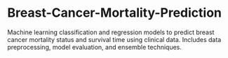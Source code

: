 # Breast-Cancer-Mortality-Prediction
Machine learning classification and regression models to predict breast cancer mortality status and survival time using clinical data. Includes data preprocessing, model evaluation, and ensemble techniques.
